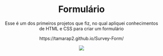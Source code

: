 <h1 align="center">Formulário</h1>
 
<p align="center">Esse é um dos primeiros projetos que fiz, no qual apliquei conhecimentos de HTML e CSS para criar um formulário</p>

<p align="center">https://tamarap2.github.io/Survey-Form/</p>

<p align="center">
  <img src="https://user-images.githubusercontent.com/87210574/180098506-135333c4-68c6-4929-a1b2-bf1ec1e0af0c.png"
</p>

